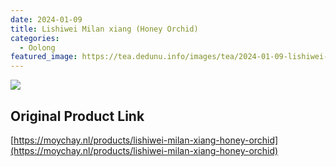 ```yaml
---
date: 2024-01-09
title: Lishiwei Milan xiang (Honey Orchid)
categories:
  - Oolong
featured_image: https://tea.dedunu.info/images/tea/2024-01-09-lishiwei-milan-xiang-1.PNG
---
```


![](https://tea.dedunu.info/images/tea/2024-01-09-lishiwei-milan-xiang-2.PNG)

## Original Product Link

[https://moychay.nl/products/lishiwei-milan-xiang-honey-orchid](https://moychay.nl/products/lishiwei-milan-xiang-honey-orchid)
